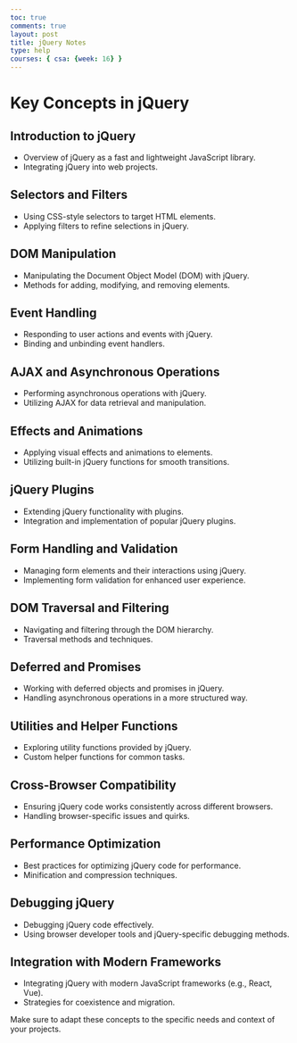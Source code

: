 ```yaml
---
toc: true
comments: true
layout: post
title: jQuery Notes
type: help
courses: { csa: {week: 16} }
---
```


# Key Concepts in jQuery

## Introduction to jQuery
- Overview of jQuery as a fast and lightweight JavaScript library.
- Integrating jQuery into web projects.

## Selectors and Filters
- Using CSS-style selectors to target HTML elements.
- Applying filters to refine selections in jQuery.

## DOM Manipulation
- Manipulating the Document Object Model (DOM) with jQuery.
- Methods for adding, modifying, and removing elements.

## Event Handling
- Responding to user actions and events with jQuery.
- Binding and unbinding event handlers.

## AJAX and Asynchronous Operations
- Performing asynchronous operations with jQuery.
- Utilizing AJAX for data retrieval and manipulation.

## Effects and Animations
- Applying visual effects and animations to elements.
- Utilizing built-in jQuery functions for smooth transitions.

## jQuery Plugins
- Extending jQuery functionality with plugins.
- Integration and implementation of popular jQuery plugins.

## Form Handling and Validation
- Managing form elements and their interactions using jQuery.
- Implementing form validation for enhanced user experience.

## DOM Traversal and Filtering
- Navigating and filtering through the DOM hierarchy.
- Traversal methods and techniques.

## Deferred and Promises
- Working with deferred objects and promises in jQuery.
- Handling asynchronous operations in a more structured way.

## Utilities and Helper Functions
- Exploring utility functions provided by jQuery.
- Custom helper functions for common tasks.

## Cross-Browser Compatibility
- Ensuring jQuery code works consistently across different browsers.
- Handling browser-specific issues and quirks.

## Performance Optimization
- Best practices for optimizing jQuery code for performance.
- Minification and compression techniques.

## Debugging jQuery
- Debugging jQuery code effectively.
- Using browser developer tools and jQuery-specific debugging methods.

## Integration with Modern Frameworks
- Integrating jQuery with modern JavaScript frameworks (e.g., React, Vue).
- Strategies for coexistence and migration.

Make sure to adapt these concepts to the specific needs and context of your projects.